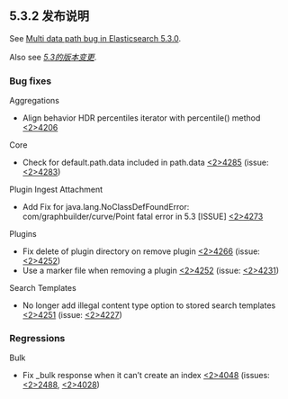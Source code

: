 ## 5.3.2 发布说明

See [Multi data path bug in Elasticsearch 5.3.0](https://www.elastic.co/blog/multi-data-path-bug-in-elasticsearch-5-3-0).

Also see [_5.3的版本变更_](breaking-changes-5.3.html).

### Bug fixes

Aggregations 
    

  * Align behavior HDR percentiles iterator with percentile() method [<2>4206](https://github.com/elastic/elasticsearch/pull/24206)



Core 
    

  * Check for default.path.data included in path.data [<2>4285](https://github.com/elastic/elasticsearch/pull/24285) (issue: [<2>4283](https://github.com/elastic/elasticsearch/issues/24283)) 



Plugin Ingest Attachment 
    

  * Add Fix for java.lang.NoClassDefFoundError: com/graphbuilder/curve/Point fatal error in 5.3 [ISSUE] [<2>4273](https://github.com/elastic/elasticsearch/pull/24273)



Plugins 
    

  * Fix delete of plugin directory on remove plugin [<2>4266](https://github.com/elastic/elasticsearch/pull/24266) (issue: [<2>4252](https://github.com/elastic/elasticsearch/issues/24252)) 
  * Use a marker file when removing a plugin [<2>4252](https://github.com/elastic/elasticsearch/pull/24252) (issue: [<2>4231](https://github.com/elastic/elasticsearch/issues/24231)) 



Search Templates 
    

  * No longer add illegal content type option to stored search templates [<2>4251](https://github.com/elastic/elasticsearch/pull/24251) (issue: [<2>4227](https://github.com/elastic/elasticsearch/issues/24227)) 



### Regressions

Bulk 
    

  * Fix _bulk response when it can’t create an index [<2>4048](https://github.com/elastic/elasticsearch/pull/24048) (issues: [<2>2488](https://github.com/elastic/elasticsearch/issues/22488), [<2>4028](https://github.com/elastic/elasticsearch/issues/24028)) 


